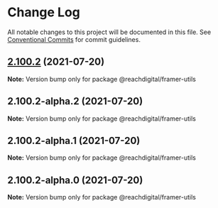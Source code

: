 # Change Log

All notable changes to this project will be documented in this file.
See [Conventional Commits](https://conventionalcommits.org) for commit guidelines.

## [2.100.2](https://github.com/ho-nl/m2-pwa/compare/@reachdigital/framer-utils@2.100.2-alpha.2...@reachdigital/framer-utils@2.100.2) (2021-07-20)

**Note:** Version bump only for package @reachdigital/framer-utils





## 2.100.2-alpha.2 (2021-07-20)

**Note:** Version bump only for package @reachdigital/framer-utils





## 2.100.2-alpha.1 (2021-07-20)

**Note:** Version bump only for package @reachdigital/framer-utils





## 2.100.2-alpha.0 (2021-07-20)

**Note:** Version bump only for package @reachdigital/framer-utils
